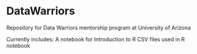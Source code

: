 # DataWarriors
Repository for Data Warriors mentorship program at University of Arizona

Currently includes:
A notebook for Introduction to R
CSV files used in R notebook
